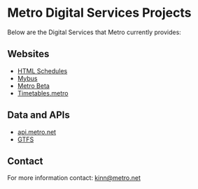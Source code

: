 # Metro Digital Services Projects
Below are the Digital Services that Metro currently provides: 

## Websites

- [HTML Schedules](htmlschedules.md)
- [Mybus](mybus.md)
- [Metro Beta](metrobeta.md)
- [Timetables.metro](timetables.md)

## Data and APIs

- [api.metro.net](apimetro.md)
- [GTFS](gtfs.md)

## Contact
For more information contact: [kinn@metro.net](mailto:kinn@metro.net)